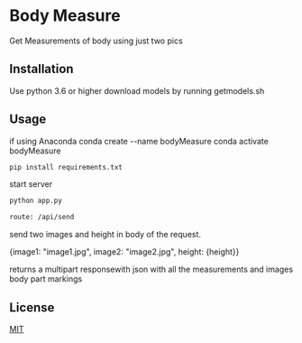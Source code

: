 # Body Measure

Get Measurements of body using just two pics

## Installation

Use python 3.6 or higher
download models by running getmodels.sh



## Usage

if using Anaconda
conda create --name bodyMeasure
conda activate bodyMeasure

```bash
pip install requirements.txt
```

start server 

```bash
python app.py
```
```bash
route: /api/send
```

send two images and height in body of the request.

{image1: "image1.jpg",
image2: "image2.jpg",
height: {height}}

returns a multipart responsewith  json with all the measurements and images body part markings


## License
[MIT](https://choosealicense.com/licenses/mit/)
